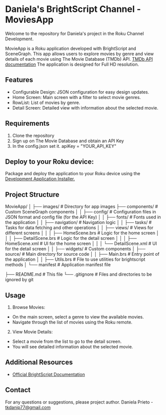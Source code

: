 # Daniela's BrightScript Channel - MoviesApp

Welcome to the repository for Daniela's project in the Roku Channel Development. 

MovieApp is a Roku application developed with BrightScript and SceneGraph. This app allows users to explore movies by genre and view details of each movie using The Movie Database (TMDb) API. 
[TMDb API documentation](https://developers.themoviedb.org/3/getting-started/introduction)
The application is designed for Full HD resolution.

## Features

- Configurable Design: JSON configuration for easy design updates.
- Home Screen: Main screen with a filter to select movie genres.
- RowList: List of movies by genre.
- Detail Screen: Detailed view with information about the selected movie.

## Requirements

1. Clone the repository
2. Sign up on The Movie Database and obtain an API Key  
3. In the config.json set it. apiKey = "YOUR_API_KEY"

## Deploy to your Roku device:

Package and deploy the application to your Roku device using the [Development Application Installer.](https://developer.roku.com/es-co/docs/developer-program/getting-started/developer-setup.md)

## Project Structure

MovieApp/
│
├── images/                 # Directory for app images
├── components/             # Custom SceneGraph components
│   │   ├── config/         # Configuration files in JSON format and config file (for the API Key)
│   │   ├── fonts/          # Fonts used in the application
│   │   ├── navigation/     # Navigation logic
│   │   ├── tasks/          # Tasks for data fetching and other operations
│   │   ├── views/          # Views for different screens
│   │   │   ├── HomeScene.brs   # Logic for the home screen
│   │   │   ├── DetailScene.brs # Logic for the detail screen
│   │   │   ├── HomeScene.xml   # UI for the home screen
│   │   │   └── DetailScene.xml # UI for the detail screen
│   │   ├── widgets/        # Custom components
│   ├── source/                 # Main directory for source code
│   │   ├── Main.brs            # Entry point of the application
│   │   ├── Utils.brs           # File to use utilities for brightscript  methods
│   └── manifest            # Application manifest file

├── README.md               # This file
└── .gitignore              # Files and directories to be ignored by git

## Usage

1. Browse Movies:

- On the main screen, select a genre to view the available movies.
- Navigate through the list of movies using the Roku remote.

2. View Movie Details:

- Select a movie from the list to go to the detail screen.
- You will see detailed information about the selected movie.

## Additional Resources

- [Official BrightScript Documentation](https://developer.roku.com/en-gb/docs/references/brightscript/)

## Contact

For any questions or suggestions, please project author. Daniela Prieto - tkdanip77@gmail.com

